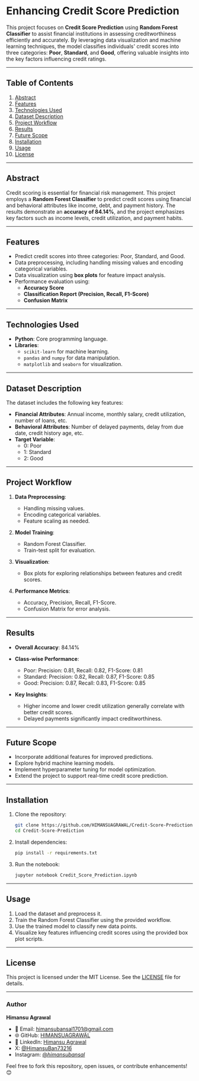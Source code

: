 # Enhancing Credit Score Prediction

This project focuses on **Credit Score Prediction** using **Random Forest Classifier** to assist financial institutions in assessing creditworthiness efficiently and accurately. By leveraging data visualization and machine learning techniques, the model classifies individuals' credit scores into three categories: **Poor**, **Standard**, and **Good**, offering valuable insights into the key factors influencing credit ratings.

---

## Table of Contents

1. [Abstract](#abstract)  
2. [Features](#features)  
3. [Technologies Used](#technologies-used)  
4. [Dataset Description](#dataset-description)  
5. [Project Workflow](#project-workflow)  
6. [Results](#results)  
7. [Future Scope](#future-scope)  
8. [Installation](#installation)  
9. [Usage](#usage)  
10. [License](#license)  

---

## Abstract

Credit scoring is essential for financial risk management. This project employs a **Random Forest Classifier** to predict credit scores using financial and behavioral attributes like income, debt, and payment history. The results demonstrate an **accuracy of 84.14%**, and the project emphasizes key factors such as income levels, credit utilization, and payment habits.

---

## Features

- Predict credit scores into three categories: Poor, Standard, and Good.
- Data preprocessing, including handling missing values and encoding categorical variables.
- Data visualization using **box plots** for feature impact analysis.
- Performance evaluation using:
  - **Accuracy Score**
  - **Classification Report (Precision, Recall, F1-Score)**
  - **Confusion Matrix**

---

## Technologies Used

- **Python**: Core programming language.  
- **Libraries**:  
  - `scikit-learn` for machine learning.  
  - `pandas` and `numpy` for data manipulation.  
  - `matplotlib` and `seaborn` for visualization.  

---

## Dataset Description

The dataset includes the following key features:  
- **Financial Attributes**: Annual income, monthly salary, credit utilization, number of loans, etc.  
- **Behavioral Attributes**: Number of delayed payments, delay from due date, credit history age, etc.  
- **Target Variable**:  
  - 0: Poor  
  - 1: Standard  
  - 2: Good  

---

## Project Workflow

1. **Data Preprocessing**:  
   - Handling missing values.  
   - Encoding categorical variables.  
   - Feature scaling as needed.  

2. **Model Training**:  
   - Random Forest Classifier.  
   - Train-test split for evaluation.  

3. **Visualization**:  
   - Box plots for exploring relationships between features and credit scores.  

4. **Performance Metrics**:  
   - Accuracy, Precision, Recall, F1-Score.  
   - Confusion Matrix for error analysis.  

---

## Results

- **Overall Accuracy**: 84.14%  
- **Class-wise Performance**:  
  - Poor: Precision: 0.81, Recall: 0.82, F1-Score: 0.81  
  - Standard: Precision: 0.82, Recall: 0.87, F1-Score: 0.85  
  - Good: Precision: 0.87, Recall: 0.83, F1-Score: 0.85  

- **Key Insights**:  
  - Higher income and lower credit utilization generally correlate with better credit scores.  
  - Delayed payments significantly impact creditworthiness.  

---

## Future Scope

- Incorporate additional features for improved predictions.  
- Explore hybrid machine learning models.  
- Implement hyperparameter tuning for model optimization.  
- Extend the project to support real-time credit score prediction.  

---

## Installation

1. Clone the repository:  
   ```bash
   git clone https://github.com/HIMANSUAGRAWAL/Credit-Score-Prediction.git
   cd Credit-Score-Prediction
   ```

2. Install dependencies:  
   ```bash
   pip install -r requirements.txt
   ```

3. Run the notebook:  
   ```bash
   jupyter notebook Credit_Score_Prediction.ipynb
   ```

---

## Usage

1. Load the dataset and preprocess it.  
2. Train the Random Forest Classifier using the provided workflow.  
3. Use the trained model to classify new data points.  
4. Visualize key features influencing credit scores using the provided box plot scripts.  

---

## License

This project is licensed under the MIT License. See the [LICENSE](LICENSE) file for details.

---

### Author  

**Himansu Agrawal**  
- 📧 Email: [himansubansal1701@gmail.com](mailto:himansubansal1701@gmail.com)  
- 🌐 GitHub: [HIMANSUAGRAWAL](https://github.com/HIMANSUAGRAWAL)  
- 🔗 LinkedIn: [Himansu Agrawal](https://www.linkedin.com/in/himansu-agrawal-45410333b/)  
- X: [@HimansuBan73216](https://x.com/HimansuBan73216)  
- Instagram: [@_himansubansal_](https://www.instagram.com/_himansubansal_/)

Feel free to fork this repository, open issues, or contribute enhancements! 😊
